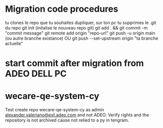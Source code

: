 # Migration code procedures
tu clones le repo que tu souhaites dupliquer, sur ton pc
tu supprimes le .git du repo
git init (initalise le nouveau repo git)
git add . && git commit -m "commit message" 
git remote add origin "repo-url"
git push -u origin main (ou autre branche existance) OU git push --set-upstream origin "ta branche actuelle"
# start commit after migration from ADEO DELL PC

# wecare-qe-system-cy
Test create repo wecare-qe-system-cy as admin alexander.valeriano@ext.adeo.com and not ADEO. Verify rights and the repository is not archived cause not relied to a py in tengram.

